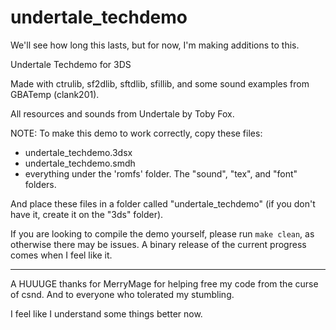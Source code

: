 # undertale_techdemo

We'll see how long this lasts, but for now, I'm making additions to this.

Undertale Techdemo for 3DS

Made with ctrulib, sf2dlib, sftdlib, sfillib, and some sound examples from GBATemp (clank201).

All resources and sounds from Undertale by Toby Fox.

NOTE: To make this demo to work correctly, copy these files:

- undertale_techdemo.3dsx
- undertale_techdemo.smdh
- everything under the 'romfs' folder. The "sound", "tex", and "font" folders.

And place these files in a folder called "undertale_techdemo" (if you don't have it, create it on the "3ds" folder).

If you are looking to compile the demo yourself, please run `make clean`, as otherwise there may be issues.
A binary release of the current progress comes when I feel like it.

---

A HUUUGE thanks for MerryMage for helping free my code from the curse of csnd. And to everyone who tolerated my stumbling.

I feel like I understand some things better now.
